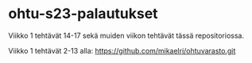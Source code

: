 # ohtu-s23-palautukset

Viikko 1 tehtävät 14-17 sekä muiden viikon tehtävät tässä repositoriossa.

Viikko 1 tehtävät 2-13 alla:
https://github.com/mikaelri/ohtuvarasto.git
